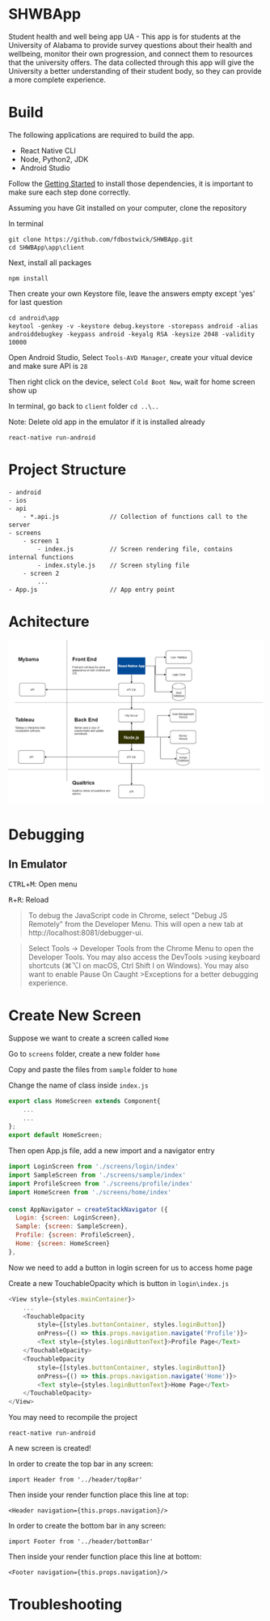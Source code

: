 # SHWBApp
Student health and well being app UA - 
This app is for students at the University of Alabama to provide survey questions about their health and wellbeing, monitor their own progression, and connect them to resources that the university offers. The data collected through this app will give the University a better understanding of their student body, so they can provide a more complete experience.   
# Build
The following applications are required to build the app.
- React Native CLI
- Node, Python2, JDK
- Android Studio

Follow the [Getting Started](https://facebook.github.io/react-native/docs/getting-started) to install those dependencies, it is important to make sure each step done correctly.

Assuming you have Git installed on your computer, clone the repository

In terminal
```
git clone https://github.com/fdbostwick/SHWBApp.git
cd SHWBApp\app\client
```

Next, install all packages
```
npm install
```

Then create your own Keystore file, leave the answers empty except 'yes' for last question
```
cd android\app
keytool -genkey -v -keystore debug.keystore -storepass android -alias androiddebugkey -keypass android -keyalg RSA -keysize 2048 -validity 10000
```

Open Android Studio, Select `Tools-AVD Manager`, create your vitual device and make sure API is `28`

Then right click on the device, select `Cold Boot Now`, wait for home screen show up

In terminal, go back to `client` folder `cd ..\..`

Note: Delete old app in the emulator if it is installed already
```
react-native run-android
```

# Project Structure
```
- android
- ios
- api
    - *.api.js              // Collection of functions call to the server
- screens
    - screen 1
        - index.js          // Screen rendering file, contains internal functions
        - index.style.js    // Screen styling file
    - screen 2
        ...
- App.js                    // App entry point
```
# Achitecture
![Alt text](/res/Architecture.png?raw=true)
# Debugging
## In Emulator

<kbd>CTRL</kbd>+<kbd>M</kbd>: Open menu

<kbd>R</kbd>+<kbd>R</kbd>: Reload

>To debug the JavaScript code in Chrome, select "Debug JS Remotely" from the Developer Menu. This will open a new tab at http://localhost:8081/debugger-ui.

>Select Tools → Developer Tools from the Chrome Menu to open the Developer Tools. You may also access the DevTools >using keyboard shortcuts (⌘⌥I on macOS, Ctrl Shift I on Windows). You may also want to enable Pause On Caught >Exceptions for a better debugging experience.

# Create New Screen
Suppose we want to create a screen called `Home`

Go to `screens` folder, create a new folder `home`

Copy and paste the files from `sample` folder to `home`

Change the name of class inside `index.js`
```javascript
export class HomeScreen extends Component{
    ...
    ...
};
export default HomeScreen;
```

Then open App.js file, add a new import and a navigator entry
```javascript
import LoginScreen from './screens/login/index'
import SampleScreen from './screens/sample/index'
import ProfileScreen from './screens/profile/index'
import HomeScreen from './screens/home/index'

const AppNavigator = createStackNavigator ({
  Login: {screen: LoginScreen},
  Sample: {screen: SampleScreen},
  Profile: {screen: ProfileScreen},
  Home: {screen: HomeScreen}
},
```

Now we need to add a button in login screen for us to access home page

Create a new TouchableOpacity which is button in `login\index.js`
```javascript
<View style={styles.mainContainer}>
    ...
    <TouchableOpacity
        style={[styles.buttonContainer, styles.loginButton]}
        onPress={() => this.props.navigation.navigate('Profile')}>
        <Text style={styles.loginButtonText}>Profile Page</Text>
    </TouchableOpacity>
    <TouchableOpacity
        style={[styles.buttonContainer, styles.loginButton]}
        onPress={() => this.props.navigation.navigate('Home')}>
        <Text style={styles.loginButtonText}>Home Page</Text>
    </TouchableOpacity>
</View>
```

You may need to recompile the project
```
react-native run-android
```

A new screen is created!

In order to create the top bar in any screen: 
```
import Header from '../header/topBar'
```

Then inside your render function place this line at top:
```
<Header navigation={this.props.navigation}/>
```

In order to create the bottom bar in any screen: 
```
import Footer from '../header/bottomBar'
```

Then inside your render function place this line at bottom:
```
<Footer navigation={this.props.navigation}/>
```
# Troubleshooting 
 